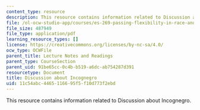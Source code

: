 ```yaml
---
content_type: resource
description: This resource contains information related to Discussion about Incognegro.
file: /ol-ocw-studio-app/courses/es-269-passing-flexibility-in-race-and-gender-spring-2009/11c54abc4465116695f5f10d773f2ebd_MITES_269S09_lec4_Class4.pdf
file_size: 487949
file_type: application/pdf
learning_resource_types: []
license: https://creativecommons.org/licenses/by-nc-sa/4.0/
ocw_type: OCWFile
parent_title: Lecture Notes and Readings
parent_type: CourseSection
parent_uid: 91be65cc-0c4b-b519-a6dc-ab754287d391
resourcetype: Document
title: Discussion about Incognegro
uid: 11c54abc-4465-1166-95f5-f10d773f2ebd
---
```

This resource contains information related to Discussion about Incognegro.